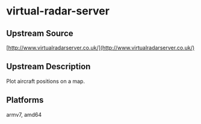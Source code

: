 # virtual-radar-server

## Upstream Source

[http://www.virtualradarserver.co.uk/](http://www.virtualradarserver.co.uk/)

## Upstream Description

Plot aircraft positions on a map.

## Platforms

armv7, amd64
